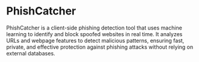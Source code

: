 # PhishCatcher
PhishCatcher is a client-side phishing detection tool that uses machine learning to identify and block spoofed websites in real time. It analyzes URLs and webpage features to detect malicious patterns, ensuring fast, private, and effective protection against phishing attacks without relying on external databases.
